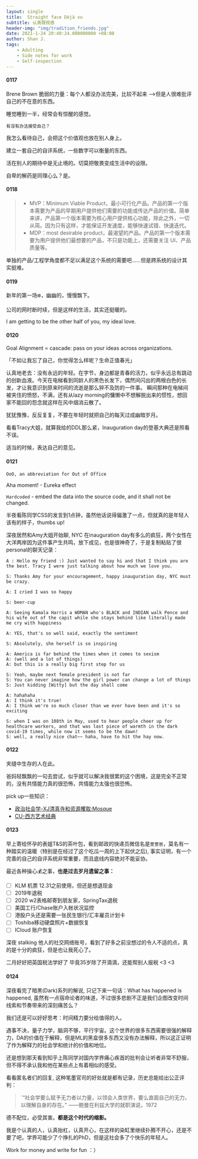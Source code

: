 ```yaml
---
layout: single
title:  Straight face Déjà vu
subtitle: 认真既视感
header-img: "img/tradition_friends.jpg"
date: 2021-1-24 20:40:24.000000000 +08:00
author: Shan J.
tags:
    - Adulting
    - Side notes for work
    - Self-inspection
---
```


#### 0117

Brene Brown 脆弱的力量：每个人都没办法完美，比较不起来 -->但是人很难批评自己的不在意的东西。

睡觉睡到一半，经常会有惊醒的感觉。

`有没有办法接受自己？ `

我怎么看待自己，会把这个价值观也放在别人身上。

建立一套自己的自评系统，一些数字可以衡量的东西。

活在别人的期待中是无止境的。切莫把敬畏变成生活中的设限。

自卑的解药是同理心么？是。

#### 0118

> - MVP：Minimum Viable Product，最小可行化产品。产品的第一个版本需要为产品的早期用户提供他们需要的功能或传达产品的价值。简单来讲，产品第一个版本需要为核心用户提供核心功能，除此之外，一切从简。因为只有这样，才能保证开发速度，能够快速试错、快速迭代。
> - MDP：most desirable product，最渴望的产品。产品的第一个版本需要为用户提供他们最想要的产品，不只是功能上，还需要关注 UI、产品质量等。

单独的产品/工程学角度都不足以满足这个系统的需要吧……但是跨系统的设计其实挺难。

#### 0119

新年的第一场❄️，幽幽的，慢慢飘下。

公司的网时断时续，但是这样的生活，其实还挺暖的。

I am getting to be the other half of you, my ideal love.

#### 0120

Goal Alignment = cascade: pass on your ideas across organizations.

「不如让我忘了自己，你觉得怎么样呢？生命正值春光」

认真地老去：没有永远的年轻。在字节，身边都是青春的活力，似乎永远总有跳动的创新血液。今天在电梯看到同龄人的黑色长发下，偶然间闪出的两根白色的长发，才让我意识到原来时间的流逝是那么猝不及防的一件事。 瞬间那种在电梯间被夹住的愤怒，不满，还有从lazy morning的慵懒中不想解脱出来的惯性，想回家不能回的怨念就这样在风中烟消云散了。

犹犹豫豫，反反复复，不要在年轻时就把自己的每天过成幽暗岁月。

看看Tracy大姐，就算我给的DDL那么紧，Inauguration day的登基大典还是照看不误。

适当的时候，表达自己的意见。

#### 0121

`OoO, an abbreviation for Out of Office`

Aha moment! - Eureka effect

`Hardcoded` - embed the data into the source code, and it shall not be changed.

半夜看陈同学CSS的发言到1点钟，虽然他话说得偏激了一点，但就真的是年轻人该有的样子，thumbs up!

深夜居然和Amy大姐开始聊, NYC 在inauguration day有多么的疯狂，两个女性在大洋两岸因为这件事产生共鸣，放下成见，也是很神奇了，于是复制粘贴了很personal的聊天记录：

```
A : Hello my friend :) Just wanted to say hi and that I think you are the best. Tracy I were just talking about how much we love you.

S: Thanks Amy for your encouragement, happy inauguration day, NYC must be crazy.

A: I cried I was so happy

S: beer-cup

A: Seeing Kamala Harris a WOMAN who's BLACK and INDIAN walk Pence and his wife out of the capit while she stays behind like literally made me cry with happiness

A: YES, that's so well said, exactly the sentiment

S: Absolutely, she herself is so inspiring

A: America is far behind the times when it comes to sexism
A: (well and a lot of things)
A: but this is a really big first step for us

S: Yeah, maybe next female president is not far
S: You can never imagine how the girl power can change a lot of things
S: Just kidding [Witty] but the day shall come

A: hahahaha
A: I think it's true!
A: I think we're so much closer than we ever have been and it's so exciting

S: when I was on 108th in May, used to hear people cheer up for healthcare workers, and that was last piece of warmth in the dark covid-19 times, while now it seems to be the dawn!
S: well, a really nice chat~~ haha, have to hit the hay now.
```



#### 0122

夹缝中生存的人在此。

爸妈轻飘飘的一句去尝试，似乎就可以解决我很累的这个困境，这是完全不正常的，没有共情能力真的很恐怖，共情能力太强也很恐怖。

pick up一些知识：
* [政治社会学-XJ清真寺和资源攫取:Mosque](https://repository.ust.hk/ir/bitstream/1783.1-84123/1/MPSA_HongYang.pdf)
* [CU-西方艺术经典](https://arthum.college.columbia.edu/sites/default/files/arthum_master_syllabus.pdf)


#### 0123

早上寄给怀孕的表姐T&S的茶叶包，看到邮政的快递员微信名是`萱萱爸`，莫名有一种踏实的温暖（特别是在经过了这个吃瓜一周的上下起伏之后), 事实证明，有一个完善的自己的自评系统非常重要，而且底线内容绝对不能妥协。

最近各种操心💰之事，**也是过去岁月遗留之事：**

- [ ]  KLM 机票 12.31之前使用，但还是想退现金
- [ ]  2019年退税
- [ ]  2020 w2表格邮寄到朋友家，SpringTax退税
- [ ]  美国工行/Chase账户入帐状况监控
- [ ]  港股户头还是需要一张民生银行/汇丰雇员计划卡
- [ ]  Toshiba移动硬盘照片+数据恢复
- [ ]  ICloud 账户恢复

深夜 stalking 他人的社交网络账号，看到了好多之前没想过的令人不适的点，真的是十分的疯狂，但是也让我死心了。

二月好好把英国税法学好了 毕竟35岁除了开滴滴，还能帮别人报税 <3 <3


#### 0124

深夜看完了暗黑(Dark)系列的解说, 只记下来一句话：What has happened is happened, 虽然有一点宿命论者的味道，不过很多悲剧不正是我们企图改变时间线索和节奏带来的深刻痛苦么？

我们还是可以好好思考：时间精力要分给值得的人。

遇事不决，量子力学，脑洞不够，平行宇宙。这个世界的很多东西需要很强的解释力，DA的价值在于解释，但是ML的黑盒很多东西又没有办法解释，所以这正证明了作为解释力的社会学和统计的价值和地位。

还是想到那天看到知乎上陈同学对国内学界痛心疾首的批判会让听者非常不舒服，但不得不承认我和他在某些点上有着相似的感受。

看看匿名者们的回复, 这种笔墨官司的好处就是都有记录，历史总能给出公正评判：

>`“社会学要么赋予无力者以力量，以领会人类世界，要么直面自己的无力，以理解自身的存在。” ——鲍曼在利兹大学的就职演说，1972

德不配位，必受其害。**都是这个时代的缩影。**

我是个认真的人，认真抬杠，认真开心，在这样的染缸里继续扑腾不开心，还是不要了吧，学界可能少了个挣扎的PhD，但是这社会多了个快乐的年轻人。

Work for money and write for fun ：）
